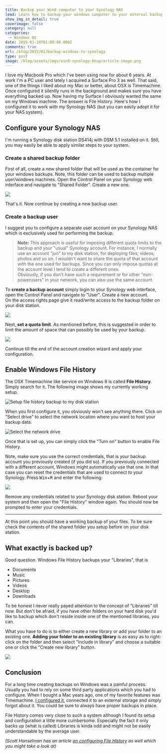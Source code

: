 ```yaml
---
title: Backup your Win8 computer to your Synology NAS
lead: Learn how to backup your windows computer to your external backup drive
show_img_in_detail: true
coverimage: false
category: null
categories:
  - Windows OS
date: 2015-01-18T01:00:00.000Z
comments: true
url: /blog/2015/01/backup-windows-to-synology
type: post
image: /blog/assets/imgs/win8-synology-bkup/article-image.png
---
```


I love my Macbook Pro which I've been using now for about 6 years. At work I'm a PC user and lately I acquired a Surface Pro 3 as well. That said, one of the things I liked about my Mac or better, about OSX is Timemachine. Once configured it silently runs in the background and makes sure you have everything backed up. Now having my Surface I obviously wanted the same on my Windows machine. The answer is File History. Here's how I configured it to work with my Synology NAS (but you can easily adopt it for your NAS system).


## Configure your Synology NAS

I'm running a Synology disk station DS414j with DSM 5.1 installed on it. Still, you may easily be able to apply similar steps to your system.

### Create a shared backup folder

First of all, create a new shared folder that will be used as the container for your windows backups. Note, this folder can be used to backup multiple user/windows machines. Open the Control Panel on your Synology web interface and navigate to "Shared Folder". Create a new one.

![](/blog/assets/imgs/win8-synology-bkup/sharedfolder_setup.png)

That's it. Now continue by creating a new backup user.

### Create a backup user

I suggest you to configure a separate user account on your Synology NAS which is exclusively used for performing the backup.

> **Note:** This approach is useful for imposing different quota limits to the backup and your "usual" Synology account. For instance, I normally use an account "juri" to my disk station, for deploying files, videos, photos and so on. I wouldn't want to share the quota of that account with the one used for backups. Since you can only impose quotas at the account level I tend to create a different ones.  
> Obviously, if you don't have such a requirement or for other "non-powerusers" in your network, you can also use the same account.

To **create a backup account** simply login to your Synology web interface, open the Control Panel and navigate to "User". Create a new account.  
On the access rights page give it read/write access to the backup folder on your disk station.

![](/blog/assets/imgs/win8-synology-bkup/useraccount_accessrights.png)

Next, **set a quota limit**. As mentioned before, this is suggested in order to limit the amount of space that can possibly be used by your backup.

![](/blog/assets/imgs/win8-synology-bkup/useraccount_setquota.png)

Continue till the end of the account creation wizard and apply your configuration.

## Enable Windows File History

The OSX Timemachine like service on Windows 8 is called **File History**. Simply search for it. The following image shows my currently working setup.

![Setup file history backup to my disk station](/blog/assets/imgs/win8-synology-bkup/filehistory_setup.png)

When you first configure it, you obviously won't see anything there. Click on "Select drive" to select the network location where you want to host your backup data.

![Select the network drive](/blog/assets/imgs/win8-synology-bkup/filehistory_selectlocation.png)

Once that is set up, you can simply click the "Turn on" button to enable File History.

Note, make sure you use the correct credentials, that is your backup account you previously created (if you did so). If you previously connected with a different account, Windows might automatically use that one. In that case you can reset the credentials that are used to connect to your Synology. Press <kbd>Win</kbd>+<kbd>R</kbd> and enter the following:

![](/blog/assets/imgs/win8-synology-bkup/storedcredentials.png)

Remove any credentials related to your Synology disk station. Reboot your system and then open the "File History" window again. You should now be prompted to enter your credentials.

---

At this point you should have a working backup of your files. To be sure check the contents of the shared folder you setup before on your disk station.

## What exactly is backed up?

Good question. Windows File History backups your "Libraries", that is

- Documents
- Music
- Pictures
- Videos
- Desktop
- Downloads

To be honest I never really payed attention to the concept of "Libraries" till now. But don't be afraid, if you have other folders on your hard disk you'd like to backup which don't reside inside one of the mentioned libraries, you can.

What you have to do is to either create a new library or add your folder to an existing one. **Adding your folder to an existing library** is as easy as to right-click on the folder and then select "Include in library" and choose a suitable one or click the "Create new library" button.

![](/blog/assets/imgs/win8-synology-bkup/createlibrary.png)

## Conclusion

For a long time creating backups on Windows was a painful process. Usually you had to rely on some third party applications which you had to configure. When I bought a Mac years ago, one of my favorite features was Timemachine. [I configured it](/blog/2010/01/time-machine-backups-to-windows-shared/), connected it to an external storage and simply forgot about it. You could be sure to always have proper backups in place.

File History comes very close to such a system although I found its setup and configuration a little more cumbersome. Especially the fact it only backs up (what is called) Libraries is kinda odd and might not be easily understandable by the average user.

_(Scott Hanselman has an article [on configuring File History](http://www.hanselman.com/blog/Windows8Step0TurnOnContinuousBackupsViaFileHistory.aspx) as well which you might take a look at)_
